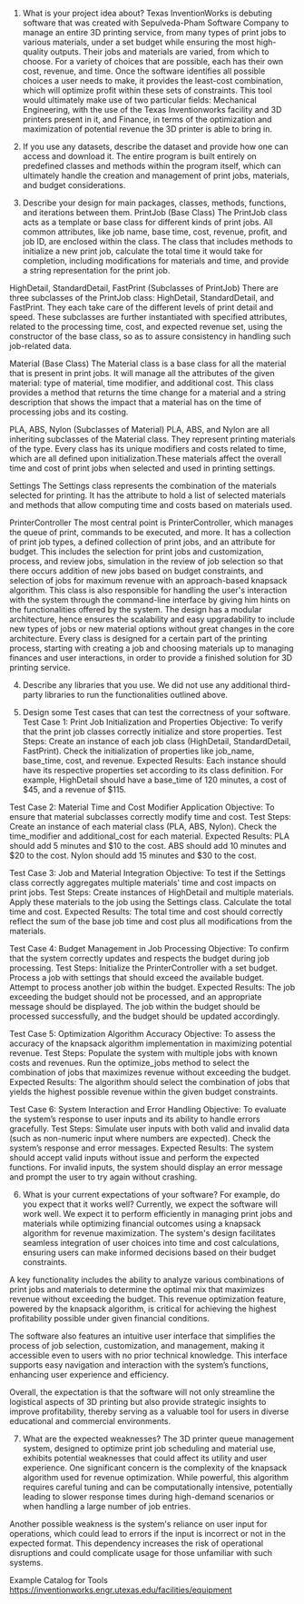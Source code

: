 1. What is your project idea about?
Texas InventionWorks is debuting software that was created with Sepulveda-Pham Software Company to manage an entire 3D printing service, from many types of print jobs to various materials, under a set budget while ensuring the most high-quality outputs. Their jobs and materials are varied, from which to choose. For a variety of choices that are possible, each has their own cost, revenue, and time. Once the software identifies all possible choices a user needs to make, it provides the least-cost combination, which will optimize profit within these sets of constraints. This tool would ultimately make use of two particular fields: Mechanical Engineering, with the use of the Texas Inventionworks facility and 3D printers present in it, and Finance, in terms of the optimization and maximization of potential revenue the 3D printer is able to bring in.

2. If you use any datasets, describe the dataset and provide how one can access and download it.
The entire program is built entirely on predefined classes and methods within the program itself, which can ultimately handle the creation and management of print jobs, materials, and budget considerations.

3. Describe your design for main packages, classes, methods, functions, and iterations between them.
PrintJob (Base Class)
The PrintJob class acts as a template or base class for different kinds of print jobs. All common attributes, like job name, base time, cost, revenue, profit, and job ID, are enclosed within the class. The class that includes methods to initialize a new print job, calculate the total time it would take for completion, including modifications for materials and time, and provide a string representation for the print job.

HighDetail, StandardDetail, FastPrint (Subclasses of PrintJob)
There are three subclasses of the PrintJob class: HighDetail, StandardDetail, and FastPrint. They each take care of the different levels of print detail and speed. These subclasses are further instantiated with specified attributes, related to the processing time, cost, and expected revenue set, using the constructor of the base class, so as to assure consistency in handling such job-related data.

Material (Base Class)
The Material class is a base class for all the material that is present in print jobs. It will manage all the attributes of the given material: type of material, time modifier, and additional cost. This class provides a method that returns the time change for a material and a string description that shows the impact that a material has on the time of processing jobs and its costing.

PLA, ABS, Nylon (Subclasses of Material)
PLA, ABS, and Nylon are all inheriting subclasses of the Material class. They represent printing materials of the type. Every class has its unique modifiers and costs related to time, which are all defined upon initialization.These materials affect the overall time and cost of print jobs when selected and used in printing settings.

Settings
The Settings class represents the combination of the materials selected for printing. It has the attribute to hold a list of selected materials and methods that allow computing time and costs based on materials used.

PrinterController
The most central point is PrinterController, which manages the queue of print, commands to be executed, and more. It has a collection of print job types, a defined collection of print jobs, and an attribute for budget. This includes the selection for print jobs and customization, process, and review jobs, simulation in the review of job selection so that there occurs addition of new jobs based on budget constraints, and selection of jobs for maximum revenue with an approach-based knapsack algorithm. This class is also responsible for handling the user's interaction with the system through the command-line interface by giving him hints on the functionalities offered by the system. The design has a modular architecture, hence ensures the scalability and easy upgradability to include new types of jobs or new material options without great changes in the core architecture. Every class is designed for a certain part of the printing process, starting with creating a job and choosing materials up to managing finances and user interactions, in order to provide a finished solution for 3D printing service.




4. Describe any libraries that you use.
We did not use any additional third-party libraries to run the functionalities outlined above. 

5. Design some Test cases that can test the correctness of your software.
Test Case 1: Print Job Initialization and Properties
Objective: To verify that the print job classes correctly initialize and store properties.
Test Steps:
Create an instance of each job class (HighDetail, StandardDetail, FastPrint).
Check the initialization of properties like job_name, base_time, cost, and revenue.
Expected Results:
Each instance should have its respective properties set according to its class definition.
For example, HighDetail should have a base_time of 120 minutes, a cost of $45, and a revenue of $115.

Test Case 2: Material Time and Cost Modifier Application
Objective: To ensure that material subclasses correctly modify time and cost.
Test Steps:
Create an instance of each material class (PLA, ABS, Nylon).
Check the time_modifier and additional_cost for each material.
Expected Results:
PLA should add 5 minutes and $10 to the cost.
ABS should add 10 minutes and $20 to the cost.
Nylon should add 15 minutes and $30 to the cost.

Test Case 3: Job and Material Integration
Objective: To test if the Settings class correctly aggregates multiple materials' time and cost impacts on print jobs.
Test Steps:
Create instances of HighDetail and multiple materials.
Apply these materials to the job using the Settings class.
Calculate the total time and cost.
Expected Results:
The total time and cost should correctly reflect the sum of the base job time and cost plus all modifications from the materials.

Test Case 4: Budget Management in Job Processing
Objective: To confirm that the system correctly updates and respects the budget during job processing.
Test Steps:
Initialize the PrinterController with a set budget.
Process a job with settings that should exceed the available budget.
Attempt to process another job within the budget.
Expected Results:
The job exceeding the budget should not be processed, and an appropriate message should be displayed.
The job within the budget should be processed successfully, and the budget should be updated accordingly.

Test Case 5: Optimization Algorithm Accuracy
Objective: To assess the accuracy of the knapsack algorithm implementation in maximizing potential revenue.
Test Steps:
Populate the system with multiple jobs with known costs and revenues.
Run the optimize_jobs method to select the combination of jobs that maximizes revenue without exceeding the budget.
Expected Results:
The algorithm should select the combination of jobs that yields the highest possible revenue within the given budget constraints.

Test Case 6: System Interaction and Error Handling
Objective: To evaluate the system’s response to user inputs and its ability to handle errors gracefully.
Test Steps:
Simulate user inputs with both valid and invalid data (such as non-numeric input where numbers are expected).
Check the system’s response and error messages.
Expected Results:
The system should accept valid inputs without issue and perform the expected functions.
For invalid inputs, the system should display an error message and prompt the user to try again without crashing.

6. What is your current expectations of your software? For example, do you expect that it works well?
Currently, we expect the software will work well. We expect it to perform efficiently in managing print jobs and materials while optimizing financial outcomes using a knapsack algorithm for revenue maximization. The system's design facilitates seamless integration of user choices into time and cost calculations, ensuring users can make informed decisions based on their budget constraints.

A key functionality includes the ability to analyze various combinations of print jobs and materials to determine the optimal mix that maximizes revenue without exceeding the budget. This revenue optimization feature, powered by the knapsack algorithm, is critical for achieving the highest profitability possible under given financial conditions.

The software also features an intuitive user interface that simplifies the process of job selection, customization, and management, making it accessible even to users with no prior technical knowledge. This interface supports easy navigation and interaction with the system’s functions, enhancing user experience and efficiency.

Overall, the expectation is that the software will not only streamline the logistical aspects of 3D printing but also provide strategic insights to improve profitability, thereby serving as a valuable tool for users in diverse educational and commercial environments.

7. What are the expected weaknesses?
The 3D printer queue management system, designed to optimize print job scheduling and material use, exhibits potential weaknesses that could affect its utility and user experience. One significant concern is the complexity of the knapsack algorithm used for revenue optimization. While powerful, this algorithm requires careful tuning and can be computationally intensive, potentially leading to slower response times during high-demand scenarios or when handling a large number of job entries.

Another possible weakness is the system's reliance on user input for operations, which could lead to errors if the input is incorrect or not in the expected format. This dependency increases the risk of operational disruptions and could complicate usage for those unfamiliar with such systems.


Example Catalog for Tools
https://inventionworks.engr.utexas.edu/facilities/equipment

